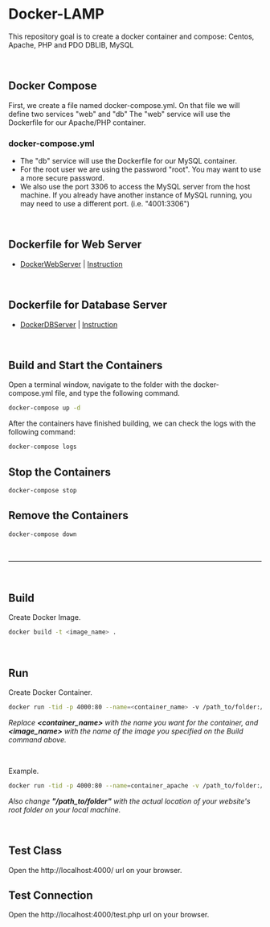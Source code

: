 # Docker-LAMP

This repository goal is to create a docker container and compose: Centos, Apache, PHP and PDO DBLIB, MySQL 

<br>

## Docker Compose
First, we create a file named docker-compose.yml.
On that file we will define two services "web" and "db"
The "web" service will use the Dockerfile for our Apache/PHP container.

### docker-compose.yml
- The "db" service will use the Dockerfile for our MySQL container.
- For the root user we are using the password "root". You may want to use a more secure password.
- We also use the port 3306 to access the MySQL server from the host machine. If you already have another instance of MySQL running, you may need to use a different port. (i.e. "4001:3306")

<br>

## Dockerfile for Web Server
- [DockerWebServer](https://github.com/rhalp10/docker-lamp/blob/main/DockerWebServer) | [Instruction](https://davescripts.com/docker-container-with-centos-7-apache-php-73)

<br>

## Dockerfile for Database Server
- [DockerDBServer](https://github.com/rhalp10/docker-lamp/blob/main/DockerDBServer) | [Instruction](https://davescripts.com/docker-container-with-mysql-8)

<br>

## Build and Start the Containers

Open a terminal window, navigate to the folder with the docker-compose.yml file, and type the following command.

```sh
docker-compose up -d
```

After the containers have finished building, we can check the logs with the following command:

```sh
docker-compose logs
```

## Stop the Containers

```sh
docker-compose stop
```

## Remove the Containers

```sh
docker-compose down
```

<br>

---------------------

<br>

## Build

Create Docker Image.

```sh
docker build -t <image_name> .
```

<br>

## Run

Create Docker Container.

```sh
docker run -tid -p 4000:80 --name=<container_name> -v /path_to/folder:/var/www/html <image_name>
```

_Replace **&lt;container_name&gt;** with the name you want for the container, and **&lt;image_name&gt;** with the name of the image you specified on the Build command above._

<br>

Example.

```sh
docker run -tid -p 4000:80 --name=container_apache -v /path_to/folder:/var/www/html image_apache
```

_Also change **"/path_to/folder"** with the actual location of your website's root folder on your local machine._

<br>

## Test Class
      
Open the http://localhost:4000/ url on your browser.
<br>
## Test Connection
      
Open the http://localhost:4000/test.php url on your browser.
